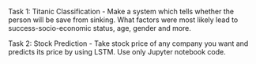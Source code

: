 Task 1: Titanic Classification -
Make a system which tells whether the person will be save from sinking. What factors were most likely lead to success-socio-economic status, age, gender and more.

Task 2: Stock Prediction -
Take stock price of any company you want and predicts its price by using LSTM. Use only Jupyter notebook code.
